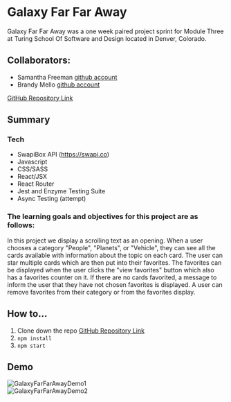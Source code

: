 # Galaxy Far Far Away

Galaxy Far Far Away was a one week paired project sprint for Module Three at Turing School Of Software and Design located in Denver, Colorado.

## Collaborators:
* Samantha Freeman [github account](https://github.com/SamanthaLFreeman)<br>
* Brandy Mello [github account](https://github.com/BrandyMello)<br>

[GitHub Repository Link](https://github.com/SamanthaLFreeman/GalaxyFarFarAway)
## Summary

### Tech
* SwapiBox API (https://swapi.co)
* Javascript
* CSS/SASS
* React/JSX
* React Router
* Jest and Enzyme Testing Suite
* Async Testing (attempt)

### The learning goals and objectives for this project are as follows: 
In this project we display a scrolling text as an opening. When a user chooses a category "People", "Planets", or "Vehicle", they can see all the cards available with information about the topic on each card. The user can star multiple cards which are then put into their favorites. The favorites can be displayed when the user clicks the "view favorites" button which also has a favorites counter on it. If there are no cards favorited, a message to inform the user that they have not chosen favorites is displayed. A user can remove favorites from their category or from the favorites display.


## How to...

1. Clone down the repo [GitHub Repository Link](https://github.com/SamanthaLFreeman/GalaxyFarFarAway)
2. ```npm install```
3. ```npm start```

## Demo
![GalaxyFarFarAwayDemo1](https://user-images.githubusercontent.com/46384968/63812505-d18a1980-c8e7-11e9-963c-b39cff9d1363.gif)<br>
![GalaxyFarFarAwayDemo2](https://user-images.githubusercontent.com/46384968/63812508-d353dd00-c8e7-11e9-8bb9-b72fc1d88296.gif)


